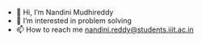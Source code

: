 - 👋 Hi, I’m Nandini Mudhireddy
- 👀 I’m interested in problem solving
- 📫 How to reach me nandini.reddy@students.iiit.ac.in

<!---
nandinireddy3/nandinireddy3 is a ✨ special ✨ repository because its `README.md` (this file) appears on your GitHub profile.
You can click the Preview link to take a look at your changes.
--->

